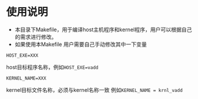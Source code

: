 # 使用说明

* 本目录下Makefile，用于编译host主机程序和kernel程序，用户可以根据自己的需求进行修改。
*  如果使用本Makefile 用户需要自己手动修改其中一下变量

  `HOST_EXE=XXX`

  host目标程序名称，例如`HOST_EXE=vadd`

  `KERNEL_NAME=XXX`

  kernel目标文件名称，必须与kernel名称一致
  例如`KERNEL_NAME = krnl_vadd`
